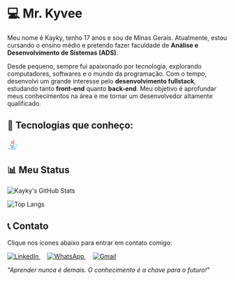 # 💻 Mr. Kyvee  

Meu nome é Kayky, tenho 17 anos e sou de Minas Gerais. Atualmente, estou cursando o ensino médio e pretendo fazer faculdade de **Análise e Desenvolvimento de Sistemas (ADS)**.  

Desde pequeno, sempre fui apaixonado por tecnologia, explorando computadores, softwares e o mundo da programação. Com o tempo, desenvolvi um grande interesse pelo **desenvolvimento fullstack**, estudando tanto **front-end** quanto **back-end**. Meu objetivo é aprofundar meus conhecimentos na área e me tornar um desenvolvedor altamente qualificado.  

## 🚀 Tecnologias que conheço:  
<p>
  <img src="https://raw.githubusercontent.com/devicons/devicon/master/icons/java/java-original.svg" alt="HTML5" width="25" height="25"/>
</p>

## 📊 Meu Status  
![Kayky's GitHub Stats](https://github-readme-stats.vercel.app/api?username=SeuUsername&show_icons=true&theme=radical)

![Top Langs](https://github-readme-stats.vercel.app/api/top-langs/?username=SeuUsername&layout=compact&theme=radical)   

## 📞 Contato  

Clique nos ícones abaixo para entrar em contato comigo:

<a href="https://www.linkedin.com/in/kayky-oliveira-silva-b7239934b/" target="_blank">
  <img src="https://cdn.jsdelivr.net/npm/@fortawesome/fontawesome-free@6.7.2/svgs/brands/linkedin.svg" alt="LinkedIn" width="20" height="20"/>
</a>&nbsp;&nbsp;&nbsp;
<a href="https://wa.me/5531998287004" target="_blank">
  <img src="https://cdn.jsdelivr.net/npm/@fortawesome/fontawesome-free@6.7.2/svgs/brands/whatsapp.svg" alt="WhatsApp" width="20" height="20"/>
</a>&nbsp;&nbsp;&nbsp;
<a href="mailto:oslaw2029@gmail.com" target="_blank">
  <img src="https://cdn.jsdelivr.net/npm/@fortawesome/fontawesome-free@6.7.2/svgs/brands/google.svg" alt="Gmail" width="20" height="20"/>
</a>

*"Aprender nunca é demais. O conhecimento é a chave para o futuro!"*
